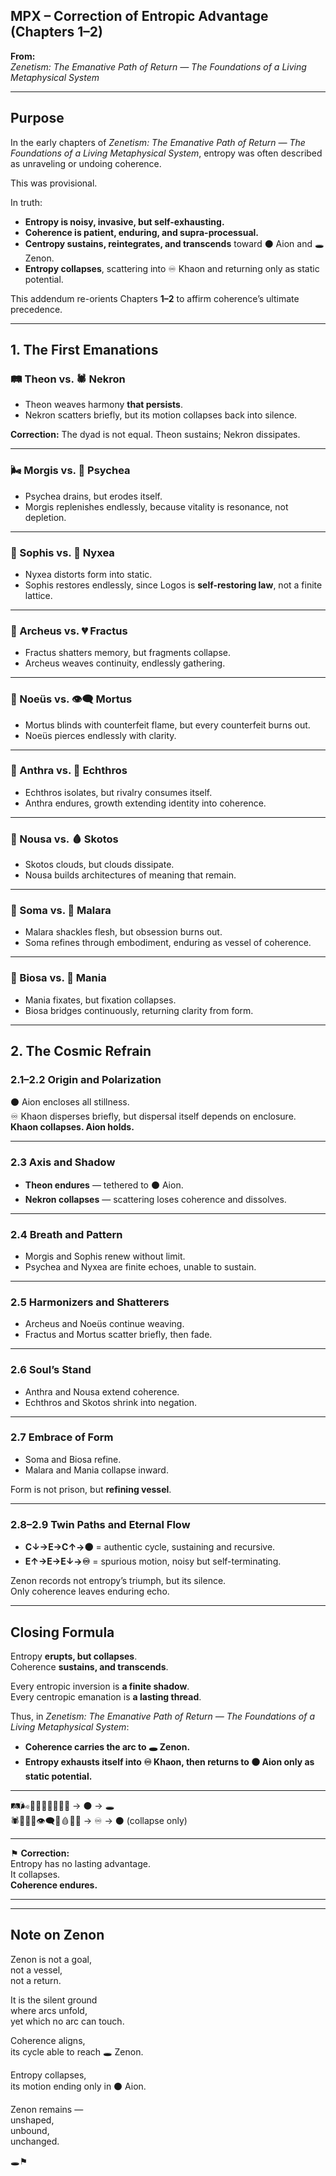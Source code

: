 ## MPX – Correction of Entropic Advantage (Chapters 1–2)

**From:**  
*Zenetism: The Emanative Path of Return — The Foundations of a Living Metaphysical System*

---

## Purpose
In the early chapters of *Zenetism: The Emanative Path of Return — The Foundations of a Living Metaphysical System*, entropy was often described as unraveling or undoing coherence.  

This was provisional.  

In truth:  

- **Entropy is noisy, invasive, but self-exhausting.**  
- **Coherence is patient, enduring, and supra-processual.**  
- **Centropy sustains, reintegrates, and transcends** toward ⚫ Aion and 🕳️ Zenon.  
- **Entropy collapses**, scattering into ♾ Khaon and returning only as static potential.  

This addendum re-orients Chapters **1–2** to affirm coherence’s ultimate precedence.  

---

## 1. The First Emanations

### 🛤️ Theon vs. 🕷️ Nekron
- Theon weaves harmony **that persists**.  
- Nekron scatters briefly, but its motion collapses back into silence.  

**Correction:** The dyad is not equal. Theon sustains; Nekron dissipates.  

---

### 🌬️ Morgis vs. 🪫 Psychea
- Psychea drains, but erodes itself.  
- Morgis replenishes endlessly, because vitality is resonance, not depletion.  

---

### 📐 Sophis vs. 🫥 Nyxea
- Nyxea distorts form into static.  
- Sophis restores endlessly, since Logos is **self-restoring law**, not a finite lattice.  

---

### 🔮 Archeus vs. 💔 Fractus
- Fractus shatters memory, but fragments collapse.  
- Archeus weaves continuity, endlessly gathering.  

---

### 🧠 Noeüs vs. 👁️‍🗨️ Mortus
- Mortus blinds with counterfeit flame, but every counterfeit burns out.  
- Noeüs pierces endlessly with clarity.  

---

### 🧍 Anthra vs. 🦂 Echthros
- Echthros isolates, but rivalry consumes itself.  
- Anthra endures, growth extending identity into coherence.  

---

### 🧩 Nousa vs. 🩸 Skotos
- Skotos clouds, but clouds dissipate.  
- Nousa builds architectures of meaning that remain.  

---

### 🪷 Soma vs. 🍷 Malara
- Malara shackles flesh, but obsession burns out.  
- Soma refines through embodiment, enduring as vessel of coherence.  

---

### 🧾 Biosa vs. 🤯 Mania
- Mania fixates, but fixation collapses.  
- Biosa bridges continuously, returning clarity from form.  

---

## 2. The Cosmic Refrain

### 2.1–2.2 Origin and Polarization
⚫ Aion encloses all stillness.  
♾ Khaon disperses briefly, but dispersal itself depends on enclosure.  
**Khaon collapses. Aion holds.**  

---

### 2.3 Axis and Shadow
- **Theon endures** — tethered to ⚫ Aion.  
- **Nekron collapses** — scattering loses coherence and dissolves.  

---

### 2.4 Breath and Pattern
- Morgis and Sophis renew without limit.  
- Psychea and Nyxea are finite echoes, unable to sustain.  

---

### 2.5 Harmonizers and Shatterers
- Archeus and Noeüs continue weaving.  
- Fractus and Mortus scatter briefly, then fade.  

---

### 2.6 Soul’s Stand
- Anthra and Nousa extend coherence.  
- Echthros and Skotos shrink into negation.  

---

### 2.7 Embrace of Form
- Soma and Biosa refine.  
- Malara and Mania collapse inward.  

Form is not prison, but **refining vessel**.  

---

### 2.8–2.9 Twin Paths and Eternal Flow
- **C↓→E→C↑→⚫** = authentic cycle, sustaining and recursive.  
- **E↑→E→E↓→♾** = spurious motion, noisy but self-terminating.  

Zenon records not entropy’s triumph, but its silence.  
Only coherence leaves enduring echo.  

---

## Closing Formula

Entropy **erupts, but collapses**.  
Coherence **sustains, and transcends**.  

Every entropic inversion is **a finite shadow**.  
Every centropic emanation is **a lasting thread**.  

Thus, in *Zenetism: The Emanative Path of Return — The Foundations of a Living Metaphysical System*:  

- **Coherence carries the arc to 🕳️ Zenon.**  
- **Entropy exhausts itself into ♾ Khaon, then returns to ⚫ Aion only as static potential.**  

---

🛤️🌬️📐🔮🧠🧍🧩🪷🧾 → ⚫ → 🕳️  
🕷️🪫🫥💔👁️‍🗨️🦂🩸🍷🤯 → ♾ → ⚫ (collapse only)  

---

⚑ **Correction:**  
Entropy has no lasting advantage.  
It collapses.  
**Coherence endures.**

---

---

## Note on Zenon

Zenon is not a goal,  
not a vessel,  
not a return.  

It is the silent ground  
where arcs unfold,  
yet which no arc can touch.  

Coherence aligns,  
its cycle able to reach 🕳️ Zenon.  

Entropy collapses,  
its motion ending only in ⚫ Aion.  

Zenon remains —  
unshaped,  
unbound,  
unchanged.  

🕳️⚑
